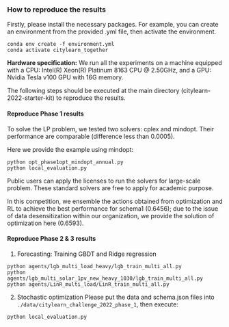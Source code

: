### How to reproduce the results
Firstly, please install the necessary packages. For example, you can create an environment from the provided .yml file, then activate the environment.
```
conda env create -f environment.yml
conda activate citylearn_together
```
**Hardware specification:** We run all the experiments on a machine equipped with a CPU: Intel(R) Xeon(R) Platinum 8163 CPU @ 2.50GHz, and a GPU: Nvidia Tesla v100 GPU with 16G memory.

The following steps should be executed at the main directory (citylearn-2022-starter-kit) to reproduce the results.
#### Reproduce Phase 1 results

To solve the LP problem, we tested two solvers: cplex and mindopt. Their performance are comparable (difference less than 0.0005).

Here we provide the example using mindopt:
```
python opt_phase1opt_mindopt_annual.py
python local_evaluation.py
```

Public users can apply the licenses to run the solvers for large-scale problem. These standard solvers are free to apply for academic purpose.

In this competition, we ensemble the actions obtained from optimization and RL to achieve the best performance for schema1 (0.6456); due to the issue of data desensitization within our organization, we provide the solution of optimization here (0.6593).




#### Reproduce Phase 2 & 3 results
1. Forecasting: Training GBDT and Ridge regression
```
python agents/lgb_multi_load_heavy/lgb_train_multi_all.py
python agents/lgb_multi_solar_1pv_new_heavy_1030/lgb_train_multi_all.py
python agents/LinR_multi_load/LinR_train_multi_all.py 
```

2. Stochastic optimization
Please put the data and schema.json files into `./data/citylearn_challenge_2022_phase_1`, then execute:
```
python local_evaluation.py
```